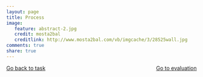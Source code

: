 ```yaml
---
layout: page 
title: Process
image: 
   feature: abstract-2.jpg
   credit: mosta2bal
   creditlink: http://www.mosta2bal.com/vb/imgcache/3/28525wall.jpg
comments: true
share: true 
---
```








<div style="float: left"> 
<a href="{{ site.url }}/projects/healthcare/project-1/task-1/" class="btn">Go back to task</a>
</div>

<div style="float: right"> 
<a href="{{ site.url }}/projects/healthcare/project-1/evaluation-1/" class="btn">Go to evaluation</a>
</div>